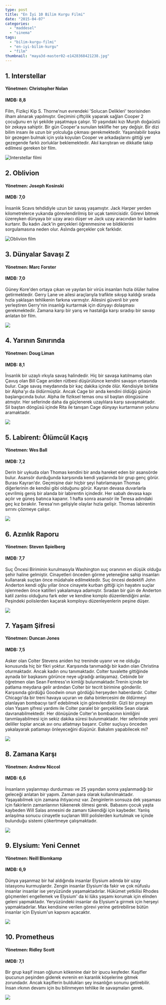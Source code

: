 ```yaml
---
type: post
title: "En İyi 10 Bilim Kurgu Filmi"
date: "2015-04-07"
categories: 
  - "maddesel"
  - "sinema"
tags: 
  - "bilim-kurgu-filmi"
  - "en-iyi-bilim-kurgu"
  - "film"
thumbnail: "maya3d-master02-e1428368421238.jpg"
---
```


## **1\. Interstellar** 

#### Yönetmen: Christopher Nolan

#### IMDB: 8,8

Film, Fizikçi Kip S. Thorne'nun evrendeki 'Solucan Delikleri' teorisinden ilham alınarak yapılmıştır.  Geçimini çiftçilik yaparak sağlan Cooper 2 çocuğunu en iyi şekilde yaşatmaya çalışır. 10 yaşındaki kızı Murph doğaüstü bir zekaya sahiptir. Bir gün Cooper'a sunulan teklifle her şey değişir. Bir dizi bilim insanı ile uzun bir yolculuğa çıkması gerekmektedir. Yaşanılabilir başka bir gezegen bulmak için yola koyulan Cooper ve arkadaşlarını gittiği yer gezegende farklı zorluklar beklemektedir. Akıl karıştıran ve dikkatle takip edilmesi gereken bir film.

![Interstellar filmi](images/MBinterstellar.jpg)

## **2\. Oblivion**

#### **Yönetmen: Joseph Kosinski**

#### **IMDB: 7,0**

İnsanlık Scavs tehdidiyle uzun bir savaş yaşamıştır. Jack Harper yerden kilometrelerce yukarıda görevlendirilmiş bir uçak tamircisidir. Görevi bitmek üzereyken dünyaya bir uzay aracı düşer ve Jack uzay aracından bir kadını kurtarır. Bu kadın Jack'in gerçekleri öğrenmesine ve bildiklerini sorgulamasına neden olur. Aslında gerçekler çok farklıdır.

![Oblivion film](images/Oblivion-930354183-large.jpg)

## **3\. Dünyalar Savaşı Z**

#### **Yönetmen: Marc Forster**

#### IMDB: 7,0

Güney Kore'den ortaya çıkan ve yayılan bir virüs insanları hızla ölüler haline getirmektedir. Gerry Lane ve ailesi araçlarıyla trafikte sıkışıp kaldığı sırada hızla yaklaşan tehlikenin farkına varmıştır. Ailesini güvenli bir yere yerleştiren Gerry'nin insanlığı kurtarmak için dünyayı dolaşması gerekmektedir. Zamana karşı bir yarış ve hastalığa karşı sıradışı bir savaşı anlatan bir film.

![](images/world-war-z-sabahlatan.jpg)

 

## **4\. Yarının Sınırında**

#### **Yönetmen: Doug Liman**

#### IMDB: 8,1

İnsanlık bir uzaylı ırkıyla savaş halindedir. Hiç bir savaşa katılmamış olan Çavuş olan Bill Cage aniden rütbesi düşürülünce kendini savaşın ortasında bulur. Cage savaş meydanında bir kaç dakika içinde ölür. Kendisiyle birlikte bir Alpha'yı da öldürmüştür. Ancak Cage bir anda kendini öldüğü günün başlangıcında bulur. Alpha ile fiziksel temas onu sil baştan döngüsüne atmıştır. Her seferinde daha da güçlenerek uzaylılara karşı savaşmaktadır. Sil baştan döngüsü içinde Rita ile tanışan Cage dünyayı kurtarmanın yolunu aramaktadır.

![](images/049226.jpg)

 

## **5\. Labirent: Ölümcül Kaçış**

#### Yönetmen: Wes Ball

#### IMDB: 7,2

Derin bir uykuda olan Thomas kendini bir anda hareket eden bir asansörde bulur. Asansör durduğunda karşısında kendi yaşlarında bir grup genç görür. Burası Kayran'dır. Geçmişine dair hiçbir şeyi hatırlamayan Thomas diğerlerinin de kendisi gibi olduğunu görür. Kayran devasa duvarlarla çevrilmiş geniş bir alanda bir labirentin içindedir. Her sabah devasa kapı açılır ve güneş batınca kapanır. 1 hafta sonra asansör ile Teresa adındaki geç kız bırakılır. Teresa'nın gelişiyle olaylar hızla gelişir. Thomas labirentin sırrını çözmeye çalışır.

![](images/975e2b30-1414-11e4-b481-8d9eafa14ff7_MazeRunner_1Sht_B_Sp-240x400.jpg)

 

## **6\. Azınlık Raporu**

#### Yönetmen: Steven Spielberg

#### IMDB: 7,7

Suç Öncesi Biriminin kurulmasıyla Washington suç oranının en düşük olduğu şehir haline gelmiştir. Cinayetleri önceden görme yeteneğine sahip insanları kullanarak suçtan önce müdahale edilmektedir. Suç öncesi dedektifi John Anderton kendi oğlu yıllar önce cinayete kurban gittiği için hayatını suçlar işlenmeden önce katilleri yakalamaya adamıştır. Sıradan bir gün de Anderton katil zanlısı olduğunu fark eder ve kendine komplo düzenlendiğini anlar. Peşindeki polislerden kaçarak komployu düzenleyenlerin peşine düşer.

![](images/minority-report-sabahlatan.jpg)

 

## **7\. Yaşam Şifresi** 

#### Yönetmen: Duncan Jones

#### IMDB: 7,5

Asker olan Colter Stevens aniden hız treninde uyanır ve ne olduğu konusunda hiç bir fikri yoktur. Karşısında tanımadığı bir kadın olan Christina oturmaktadır. Ancak kadın onu tanımaktadır. Colter tuvalette gittiğinde aynada bir başkasını görünce neye uğradığı anlayamaz. Cebinde bir öğretmen olan Sean Fentress'ın kimliği bulunmaktadır.Trenin içinde bir patlama meydana gelir ardından Colter bir tecrit birimine gönderilir. Karşısında gördüğü Goodwin onun gördüğü herşeyden haberdardır. Colter Chicago'da bir treni havaya uçuran ve daha binlercesini de öldürmeyi planlayan bombacıyı tarif edebilmek için görevlendirilir. Gizli bir program olan Yaşam şifresi yardımı ile Colter paralel bir gerçeklikte Sean olarak davranabilmektedir. Her dönüşünde Colter'ın bombacının kimliğini tanımlayabilmesi için sekiz dakika süresi bulunmaktadır. Her seferinde yeni deliller toplar ancak avı onu atlatmayı başarır.  Colter suçluyu önceden yakalayarak patlamayı önleyeceğini düşünür. Bakalım yapabilecek mi?

![](images/source-code-sabahlatan.jpg)

 

## **8\. Zamana Karşı**

#### Yönetmen: Andrew Niccol

#### IMDB: 6,6

İnsanların yaşlanmayı durdurması ve 25 yaşından sonra yaşlanmadığı bir geleceği anlatan bir yapım. Zaman para olarak kullanılmaktadır. Yaşayabilmek için zamana ihtiyacınız var. Zenginlerin sonsuza dek yaşaması için fakirlerin zamanlarının tükenerek ölmesi gerek. Babasını çocuk yaşta kaybeden Will Salas annesini de zamanı tükendiği için kaybeder. Yanlış anlaşılma sonucu cinayetle suçlanan Will polislerden kurtulmak ve içinde bulunduğu sistemi çökertmeye çalışmaktadır.

![](images/in-time-sabahlatan.jpg)

 

## **9\. Elysium: Yeni Cennet**

#### **Yönetmen: Neill Blomkamp**

#### IMDB: 6,9

Dünya yaşanmaz bir hal aldığında insanlar Elysium adında bir uzay istasyonu kurmuşlardır. Zengin insanlar Elysium'da fakir ve çok nüfuslu insanlar insanlar ise yeryüzünde yaşamaktadırlar. Hükümet yetkilisi Rhodes göçmenleri engellemek ve Elysium' da ki lüks yaşamı korumak için elinden geleni yapmaktadır. Yeryüzündeki insanlar da Elysium'a girmek için herşeyi yapmaktadırlar. Max kendisine verilen görevi yerine getirebilirse bütün insanlar için Elysium'un kapısını açacaktır.

![](images/elysium.jpg)

 

## **10\. Prometheus**

#### **Yönetmen: Ridley Scott**

#### **IMDB: 7,1**

Bir grup kaşif insan oğlunun kökenine dair bir ipucu keşfeder. Kaşifler ipucunun peşinden giderek evrenin en karanlık köşelerine gitmek zorundadır. Ancak kaşiflerin buldukları şey insanlığın sonunu getirebilir. İnsan ırkının devamı için bu bilinmeyen tehlike ile savaşmaları gerek.

![](images/Prometheusposterfixed.jpg)
